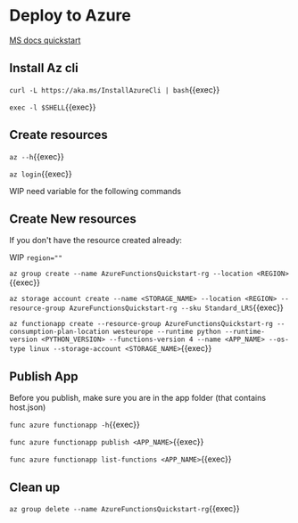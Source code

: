 
# Deploy to Azure

[MS docs quickstart](https://learn.microsoft.com/en-us/azure/azure-functions/create-first-function-cli-python?tabs=linux%2Cbash%2Cazure-cli%2Cbrowser)

## Install Az cli

`curl -L https://aka.ms/InstallAzureCli | bash`{{exec}}

`exec -l $SHELL`{{exec}}

## Create resources

`az --h`{{exec}}

`az login`{{exec}}

WIP need variable for the following commands

## Create New resources

If you don't have the resource created already:

WIP `region=""`

`az group create --name AzureFunctionsQuickstart-rg --location <REGION>`{{exec}}

`az storage account create --name <STORAGE_NAME> --location <REGION> --resource-group AzureFunctionsQuickstart-rg --sku Standard_LRS`{{exec}}

`az functionapp create --resource-group AzureFunctionsQuickstart-rg --consumption-plan-location westeurope --runtime python --runtime-version <PYTHON_VERSION> --functions-version 4 --name <APP_NAME> --os-type linux --storage-account <STORAGE_NAME>`{{exec}}

## Publish App

Before you publish, make sure you are in the app folder (that contains host.json)

`func azure functionapp -h`{{exec}}


`func azure functionapp publish <APP_NAME>`{{exec}}

`func azure functionapp list-functions <APP_NAME>`{{exec}}



## Clean up

`az group delete --name AzureFunctionsQuickstart-rg`{{exec}}
